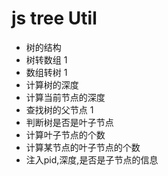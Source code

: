 
# js tree Util
- 树的结构 
- 树转数组 1
- 数组转树 1
- 计算树的深度 
- 计算当前节点的深度
- 查找树的父节点 1
- 判断树是否是叶子节点
- 计算叶子节点的个数
- 计算某节点的叶子节点的个数
- 注入pid,深度,是否是子节点的信息
